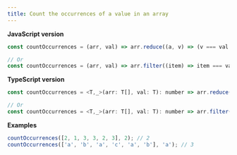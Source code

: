 ```yaml
---
title: Count the occurrences of a value in an array
---
```


**JavaScript version**

```js
const countOccurrences = (arr, val) => arr.reduce((a, v) => (v === val ? a + 1 : a), 0);

// Or
const countOccurrences = (arr, val) => arr.filter((item) => item === val).length;
```

**TypeScript version**

```js
const countOccurrences = <T,_>(arr: T[], val: T): number => arr.reduce((a, v) => (v === val ? a + 1 : a), 0);

// Or
const countOccurrences = <T,_>(arr: T[], val: T): number => arr.filter((item) => item === val).length;
```

**Examples**

```js
countOccurrences([2, 1, 3, 3, 2, 3], 2); // 2
countOccurrences(['a', 'b', 'a', 'c', 'a', 'b'], 'a'); // 3
```
